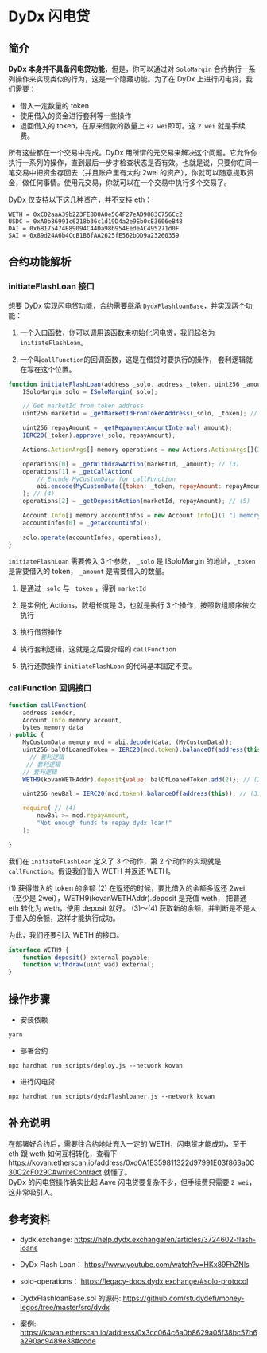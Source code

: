 # DyDx 闪电贷  
## 简介    
**DyDx 本身并不具备闪电贷功能**，但是，你可以通过对 `SoloMargin` 合约执行一系列操作来实现类似的行为，这是一个隐藏功能。为了在 DyDx 上进行闪电贷，我们需要：

- 借入一定数量的 token
- 使用借入的资金进行套利等一些操作
- 退回借入的 token，在原来借款的数量上 `+2 wei`即可。这 `2 wei` 就是手续费。

所有这些都在一个交易中完成。DyDx 用所谓的元交易来解决这个问题。它允许你执行一系列的操作，直到最后一步才检查状态是否有效。也就是说，只要你在同一笔交易中把资金存回去（并且账户里有大约 2wei 的资产），你就可以随意提取资金，做任何事情。使用元交易，你就可以在一个交易中执行多个交易了。

DyDx 仅支持以下这几种资产，并不支持 eth：

```
WETH = 0xC02aaA39b223FE8D0A0e5C4F27eAD9083C756Cc2
USDC = 0xA0b86991c6218b36c1d19D4a2e9Eb0cE3606eB48
DAI = 0x6B175474E89094C44Da98b954EedeAC495271d0F
SAI = 0x89d24A6b4CcB1B6fAA2625fE562bDD9a23260359
```

## 合约功能解析  
### initiateFlashLoan 接口  
想要 DyDx 实现闪电贷功能，合约需要继承 `DydxFlashloanBase`，并实现两个功能：

1. 一个入口函数，你可以调用该函数来初始化闪电贷，我们起名为 `initiateFlashLoan`。

2. 一个叫`callFunction`的回调函数，这是在借贷时要执行的操作， 套利逻辑就在写在这个位置。

```js
function initiateFlashLoan(address _solo, address _token, uint256 _amount) external {
    ISoloMargin solo = ISoloMargin(_solo);

    // Get marketId from token address
    uint256 marketId = _getMarketIdFromTokenAddress(_solo, _token); // (1)

    uint256 repayAmount = _getRepaymentAmountInternal(_amount);
    IERC20(_token).approve(_solo, repayAmount);

    Actions.ActionArgs[] memory operations = new Actions.ActionArgs[](3 "] memory operations = new Actions.ActionArgs["); // (2)

    operations[0] = _getWithdrawAction(marketId, _amount); // (3)
    operations[1] = _getCallAction(
        // Encode MyCustomData for callFunction
        abi.encode(MyCustomData({token: _token, repayAmount: repayAmount}))
    ); // (4)
    operations[2] = _getDepositAction(marketId, repayAmount); // (5)

    Account.Info[] memory accountInfos = new Account.Info[](1 "] memory accountInfos = new Account.Info[");
    accountInfos[0] = _getAccountInfo();

    solo.operate(accountInfos, operations);
}
```

`initiateFlashLoan` 需要传入 3 个参数， `_solo` 是 ISoloMargin 的地址，`_token` 是需要借入的 token， `_amount` 是需要借入的数量。

1. 是通过 `_solo` 与 `_token` ，得到 `marketId`

2. 是实例化 Actions，数组长度是 3，也就是执行 3 个操作，按照数组顺序依次执行

3. 执行借贷操作

4. 执行套利逻辑，这就是之后要介绍的 `callFunction`

5. 执行还款操作 `initiateFlashLoan` 的代码基本固定不变。

### callFunction 回调接口  

```js
function callFunction(
    address sender,
    Account.Info memory account,
    bytes memory data
) public {
    MyCustomData memory mcd = abi.decode(data, (MyCustomData));
    uint256 balOfLoanedToken = IERC20(mcd.token).balanceOf(address(this)); // (1)
      // 套利逻辑
     // 套利逻辑
    // 套利逻辑
    WETH9(kovanWETHAddr).deposit{value: balOfLoanedToken.add(2)}; // (2)

    uint256 newBal = IERC20(mcd.token).balanceOf(address(this)); // (3)

    require( // (4)
        newBal >= mcd.repayAmount,
        "Not enough funds to repay dydx loan!"
    );

}
```

我们在 `initiateFlashLoan` 定义了 3 个动作，第 2 个动作的实现就是 `callFunction`。假设我们借入 WETH 并返还 WETH。

(1) 获得借入的 token 的余额
(2) 在返还的时候，要比借入的余额多返还 2wei（至少是 2wei），WETH9(kovanWETHAddr).deposit 是充值 weth， 把普通 eth 转化为 weth，使用 deposit 就好。
(3)～(4) 获取新的余额，并判断是不是大于借入的余额，这样才能执行成功。

为此，我们还要引入 WETH 的接口。

```js
interface WETH9 {
    function deposit() external payable;
    function withdraw(uint wad) external;
}
```

## 操作步骤  
- 安装依赖  
```shell
yarn
```

- 部署合约  
```shell
npx hardhat run scripts/deploy.js --network kovan
```

- 进行闪电贷  
```shell
npx hardhat run scripts/dydxFlashloaner.js --network kovan
```

## 补充说明
在部署好合约后，需要往合约地址充入一定的 WETH，闪电贷才能成功，至于 eth 跟 weth 如何互相转化，查看下 https://kovan.etherscan.io/address/0xd0A1E359811322d97991E03f863a0C30C2cF029C#writeContract 就懂了。   
DyDx 的闪电贷操作确实比起 Aave 闪电贷要复杂不少，但手续费只需要 `2 wei`，这非常吸引人。

## 参考资料  

- dydx.exchange: https://help.dydx.exchange/en/articles/3724602-flash-loans    

- DyDx Flash Loan： https://www.youtube.com/watch?v=HKx89FhZNls  

- solo-operations： https://legacy-docs.dydx.exchange/#solo-protocol   

- DydxFlashloanBase.sol 的源码: https://github.com/studydefi/money-legos/tree/master/src/dydx  
- 案例: https://kovan.etherscan.io/address/0x3cc064c6a0b8629a05f38bc57b6a290ac9489e38#code   